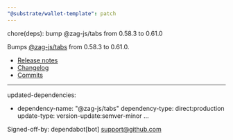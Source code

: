 ```yaml
---
"@substrate/wallet-template": patch
---
```


chore(deps): bump @zag-js/tabs from 0.58.3 to 0.61.0

Bumps [@zag-js/tabs](https://github.com/chakra-ui/zag) from 0.58.3 to 0.61.0.
- [Release notes](https://github.com/chakra-ui/zag/releases)
- [Changelog](https://github.com/chakra-ui/zag/blob/main/CHANGELOG.md)
- [Commits](https://github.com/chakra-ui/zag/compare/@zag-js/tabs@0.58.3...@zag-js/tabs@0.61.0)

---
updated-dependencies:
- dependency-name: "@zag-js/tabs"
  dependency-type: direct:production
  update-type: version-update:semver-minor
...

Signed-off-by: dependabot[bot] <support@github.com>

